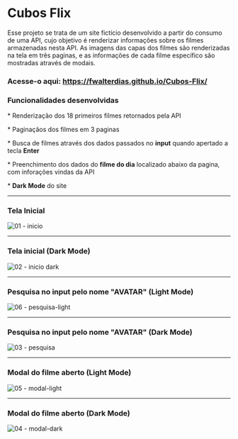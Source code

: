 

# Cubos Flix

Esse projeto se trata de um site fictício desenvolvido a partir do consumo de uma API, cujo objetivo é renderizar informações sobre os filmes armazenadas nesta API. As imagens das capas dos filmes são renderizadas na tela em três paginas, e as informações de cada filme específico são mostradas através de modais.

### Acesse-o aqui: https://fwalterdias.github.io/Cubos-Flix/

### Funcionalidades desenvolvidas
<p>
    * Renderização dos 18 primeiros filmes retornados pela API <br><p></p>
    * Paginaçãos dos filmes em 3 paginas <br><p></p>
    * Busca de filmes através dos dados passados no <strong>input</strong> quando apertado a tecla <strong>Enter</strong> <br><p></p>
    * Preenchimento dos dados do <strong>filme do dia</strong> localizado abaixo da pagina, com inforações vindas da API <br><p></p>
    * <strong>Dark Mode</strong> do site
</p>

---------------------------
### Tela Inicial
![01 - inicio](https://github.com/FWalterDias/Cubos-Flix/assets/100762742/d8ef7732-3203-463f-ad8e-3fbf21ea7e1e)


---------------------------
### Tela inicial (Dark Mode)
![02 - inicio dark](https://github.com/FWalterDias/Cubos-Flix/assets/100762742/91c56908-aa4b-4a97-a4f2-265e8646ddf9)


---------------------------
### Pesquisa no input pelo nome "AVATAR" (Light Mode)
![06 - pesquisa-light](https://github.com/FWalterDias/Cubos-Flix/assets/100762742/5e9710bb-239a-4d56-a242-278bd3a36069)


---------------------------
### Pesquisa no input pelo nome "AVATAR" (Dark Mode)
![03 - pesquisa](https://github.com/FWalterDias/Cubos-Flix/assets/100762742/f409fd85-096c-48c4-815a-3e5a509bd375)


---------------------------
### Modal do filme aberto (Light Mode)
![05 - modal-light](https://github.com/FWalterDias/Cubos-Flix/assets/100762742/8410f62c-3316-45d5-b811-74f668b463aa)


---------------------------
### Modal do filme aberto (Dark Mode)
![04 - modal-dark](https://github.com/FWalterDias/Cubos-Flix/assets/100762742/581f04fc-a3e9-4d8b-b2af-7f34adc27cfa)


